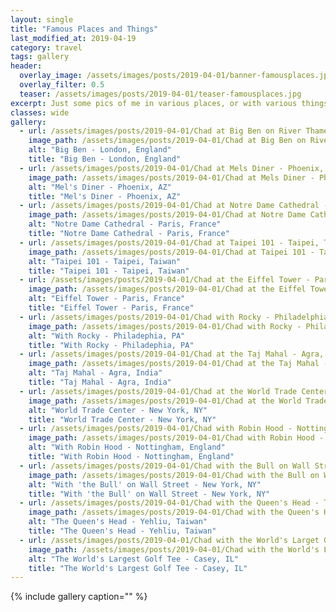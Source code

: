 ```yaml
---
layout: single
title: "Famous Places and Things"
last_modified_at: 2019-04-19
category: travel
tags: gallery
header:
  overlay_image: /assets/images/posts/2019-04-01/banner-famousplaces.jpg
  overlay_filter: 0.5
  teaser: /assets/images/posts/2019-04-01/teaser-famousplaces.jpg
excerpt: Just some pics of me in various places, or with various things, around the world.
classes: wide
gallery:
  - url: /assets/images/posts/2019-04-01/Chad at Big Ben on River Thames - London, England UK.jpg
    image_path: /assets/images/posts/2019-04-01/Chad at Big Ben on River Thames - London, England UK.jpg
    alt: "Big Ben - London, England"
    title: "Big Ben - London, England"
  - url: /assets/images/posts/2019-04-01/Chad at Mels Diner - Phoenix, AZ.jpg
    image_path: /assets/images/posts/2019-04-01/Chad at Mels Diner - Phoenix, AZ.jpg
    alt: "Mel's Diner - Phoenix, AZ"
    title: "Mel's Diner - Phoenix, AZ"
  - url: /assets/images/posts/2019-04-01/Chad at Notre Dame Cathedral - Paris.jpg
    image_path: /assets/images/posts/2019-04-01/Chad at Notre Dame Cathedral - Paris.jpg
    alt: "Notre Dame Cathedral - Paris, France"
    title: "Notre Dame Cathedral - Paris, France"
  - url: /assets/images/posts/2019-04-01/Chad at Taipei 101 - Taipei, Taiwan.jpg
    image_path: /assets/images/posts/2019-04-01/Chad at Taipei 101 - Taipei, Taiwan.jpg
    alt: "Taipei 101 - Taipei, Taiwan"
    title: "Taipei 101 - Taipei, Taiwan"
  - url: /assets/images/posts/2019-04-01/Chad at the Eiffel Tower - Paris.jpg
    image_path: /assets/images/posts/2019-04-01/Chad at the Eiffel Tower - Paris.jpg
    alt: "Eiffel Tower - Paris, France"
    title: "Eiffel Tower - Paris, France"
  - url: /assets/images/posts/2019-04-01/Chad with Rocky - Philadelphia, PA.jpg
    image_path: /assets/images/posts/2019-04-01/Chad with Rocky - Philadelphia, PA.jpg
    alt: "With Rocky - Philadephia, PA"
    title: "With Rocky - Philadephia, PA"
  - url: /assets/images/posts/2019-04-01/Chad at the Taj Mahal - Agra, India.jpg
    image_path: /assets/images/posts/2019-04-01/Chad at the Taj Mahal - Agra, India.jpg
    alt: "Taj Mahal - Agra, India"
    title: "Taj Mahal - Agra, India"
  - url: /assets/images/posts/2019-04-01/Chad at the World Trade Center site - New York, NY.jpg
    image_path: /assets/images/posts/2019-04-01/Chad at the World Trade Center site - New York, NY.jpg
    alt: "World Trade Center - New York, NY"
    title: "World Trade Center - New York, NY"
  - url: /assets/images/posts/2019-04-01/Chad with Robin Hood - Nottingham, England UK.jpg
    image_path: /assets/images/posts/2019-04-01/Chad with Robin Hood - Nottingham, England UK.jpg
    alt: "With Robin Hood - Nottingham, England"
    title: "With Robin Hood - Nottingham, England"
  - url: /assets/images/posts/2019-04-01/Chad with the Bull on Wall Street - New York, NY.jpg
    image_path: /assets/images/posts/2019-04-01/Chad with the Bull on Wall Street - New York, NY.jpg
    alt: "With 'the Bull' on Wall Street - New York, NY"
    title: "With 'the Bull' on Wall Street - New York, NY"
  - url: /assets/images/posts/2019-04-01/Chad with the Queen's Head - Taiwan.jpg
    image_path: /assets/images/posts/2019-04-01/Chad with the Queen's Head - Taiwan.jpg
    alt: "The Queen's Head - Yehliu, Taiwan"
    title: "The Queen's Head - Yehliu, Taiwan"
  - url: /assets/images/posts/2019-04-01/Chad with the World's Larget Golf Tee - Casey, IL.jpg
    image_path: /assets/images/posts/2019-04-01/Chad with the World's Larget Golf Tee - Casey, IL.jpg
    alt: "The World's Largest Golf Tee - Casey, IL"
    title: "The World's Largest Golf Tee - Casey, IL"
---
```


{% include gallery caption="" %}


